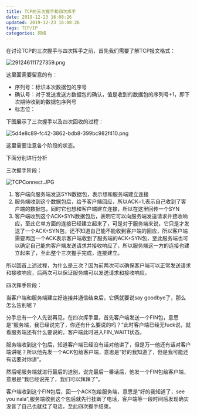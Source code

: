```yaml
---
title: TCP的三次握手和四次挥手
date: 2019-12-23 16:08:26
updated: 2019-12-23 16:08:26
tags: TCP/IP
categories: 网络
---
```


在讨论TCP的三次握手与四次挥手之前，首先我们需要了解TCP报文格式：

![291246111727359.png](http://ww1.sinaimg.cn/large/005UcYzagy1ga6r334e7wj30z80mijs4.jpg)

这里面需要留意的有：

+ 序列号：标识本次数据包的序号
+ 确认号：对于发送发送方数据包的确认，值是收到的数据包的序列号+1，即下次期待收到的数据包序列号
+ 标志位：



下图展示了三次握手以及四次回收的过程：

![5d4e8c89-fc42-3862-bdb8-399bc982f410.png](http://ww1.sinaimg.cn/large/005UcYzagy1ga6rajhku9j30hx0gtwk8.jpg)

这里需要注意各个阶段的状态。

下面分别进行分析

三次握手阶段：

![TCPConnect.JPG](http://ww1.sinaimg.cn/large/005UcYzagy1ga6ri3vniqj30cv07gdfw.jpg)

1. 客户端向服务端发送SYN数据包，表示想和服务端建立连接
2. 服务端收到这个数据包后，给予客户端回应，所以ACK=1,表示自己收到了客户端的数据包，同时它也想和客户端建立连接，所以在这里回传一个SYN
3. 客户端收到这个ACK+SYN数据包后，表明它可以向服务端发送请求并接收响应，至此它单方面的连接已经建立起来了，可是对于服务端来说，它只是才发送了一个ACK+SYN包，还不知道自己能不能收到客户端的回应，所以客户端需要再回一个ACK表示客户端收到了服务端的ACK+SYN包，至此服务端也可以确定自己能向客户端发送请求并接收响应了，所以服务端这一方的连接也建立起来了，至此整个三次握手完成，连接建立。

所以回首上述过程，为什么是三次？因为前两次可以确保客户端可以正常发送请求和接收响应，后两次可以保证服务端可以发送请求和接收响应。



四次挥手阶段：

当客户端和服务端建立好连接并通信结束后，它俩就要说say goodbye了，那么怎么告别呢？

分手总有一个人先说再见，在四次挥手里，首先客户端发送一个FIN包，意思是“服务端，我已经说完了，你还有什么要说的吗？”此时客户端已经无fuck说，就看服务端还有什么要说的，客户端此时进入FIN_WAIT1状态。

服务端收到这个包后，知道客户端已经没有话对他讲了，但是万一他还有话对客户端讲呢？所以他先发一个ACK包给客户端，意思是“好的我知道了，但是我可能还有话要对你讲”。

然后呢服务端就进行最后的道别，说完最后一番话后，他发一个FIN包给客户端，意思是“我已经说完了，我们可以拜拜了”。

客户端收到这个FIN包后，回一个ACK包给服务端，意思是“好的我知道了，see you nala”,服务端收到这个包后就先行挂断了电话，客户端等一段时间后发现确实没音了自己也就挂了电话，至此四次握手结束。